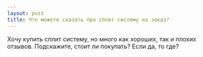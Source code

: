 ```yaml
---
layout: post 
title: Что можете сказать про сплит систему на заказ? 
--- 
```

Хочу купить сплит систему, но много как хороших, так и плохих отзывов. Подскажите, стоит ли покупать? Если да, то где?
